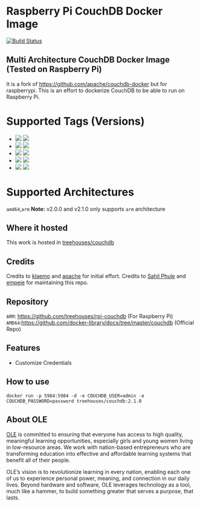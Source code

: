 # Raspberry Pi CouchDB Docker Image
[![Build Status](https://travis-ci.org/treehouses/rpi-couchdb.svg?branch=master)](https://travis-ci.org/treehouses/rpi-couchdb)


## Multi Architecture CouchDB Docker Image (Tested on Raspberry Pi)

It is a fork of https://github.com/apache/couchdb-docker but for raspberrypi. This is an effort to dockerize CouchDB to be able to run on Raspberry Pi.

# Supported Tags (Versions)
* [![](https://images.microbadger.com/badges/version/treehouses/couchdb:2.2.0.svg)](https://microbadger.com/images/treehouses/couchdb:2.2.0 "Get your own version badge on microbadger.com") [![](https://images.microbadger.com/badges/image/treehouses/couchdb:2.2.0.svg)](https://microbadger.com/images/treehouses/couchdb:2.2.0 "Get your own image badge on microbadger.com")
* [![](https://images.microbadger.com/badges/version/treehouses/couchdb:2.1.2.svg)](https://microbadger.com/images/treehouses/couchdb:2.1.2 "Get your own version badge on microbadger.com") [![](https://images.microbadger.com/badges/image/treehouses/couchdb:2.1.2.svg)](https://microbadger.com/images/treehouses/couchdb:2.1.2 "Get your own image badge on microbadger.com")
* [![](https://images.microbadger.com/badges/version/treehouses/couchdb:2.1.1.svg)](https://microbadger.com/images/treehouses/couchdb:2.1.1 "Get your own version badge on microbadger.com") [![](https://images.microbadger.com/badges/image/treehouses/couchdb:2.1.1.svg)](https://microbadger.com/images/treehouses/couchdb:2.1.1 "Get your own image badge on microbadger.com")
* [![](https://images.microbadger.com/badges/version/treehouses/couchdb:1.7.2.svg)](https://microbadger.com/images/treehouses/couchdb:1.7.2 "Get your own version badge on microbadger.com") [![](https://images.microbadger.com/badges/image/treehouses/couchdb:1.7.2.svg)](https://microbadger.com/images/treehouses/couchdb:1.7.2 "Get your own image badge on microbadger.com")
* [![](https://images.microbadger.com/badges/version/treehouses/couchdb:1.7.1.svg)](https://microbadger.com/images/treehouses/couchdb:1.7.1 "Get your own version badge on microbadger.com") [![](https://images.microbadger.com/badges/image/treehouses/couchdb:1.7.1.svg)](https://microbadger.com/images/treehouses/couchdb:1.7.1 "Get your own image badge on microbadger.com")

# Supported Architectures
`amd64`,`arm`
**Note:** v2.0.0 and v2.1.0 only supports `arm` architecture

## Where it hosted

This work is hosted in [treehouses/couchdb](https://hub.docker.com/r/treehouses/couchdb/)

## Credits
Credits to [klaemo](https://github.com/klaemo) and [apache](https://github.com/apache/couchdb-docker) for initial effort.
Credits to [Sahil Phule](https://github.com/sahilph) and [empeje](https://github.com/empeje) for maintaining this repo.

## Repository
`ARM`: https://github.com/treehouses/rpi-couchdb (For Raspberry Pi)
`AMD64`:https://github.com/docker-library/docs/tree/master/couchdb (Official Repo)

## Features
* Customize Credentials

## How to use

```
docker run -p 5984:5984 -d -e COUCHDB_USER=admin -e COUCHDB_PASSWORD=password treehouses/couchdb:2.1.0
```

## About OLE
[OLE](https://www.ole.org/) is committed to ensuring that everyone has access to high quality, meaningful learning opportunities, especially girls and young women living in low-resource areas. We work with nation-based entrepreneurs who are transforming education into effective and affordable learning systems that benefit all of their people.

OLE’s vision is to revolutionize learning in every nation, enabling each one of us to experience personal power, meaning, and connection in our daily lives.  Beyond hardware and software, OLE leverages technology as a tool, much like a hammer, to build something greater that serves a purpose, that lasts.
